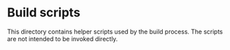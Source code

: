 # Build scripts

This directory contains helper scripts used by the build process.
The scripts are not intended to be invoked directly.